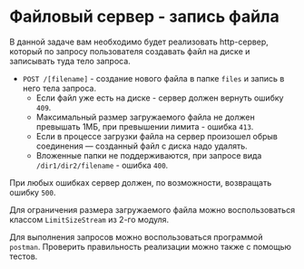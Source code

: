 # Файловый сервер - запись файла

В данной задаче вам необходимо будет реализовать http-сервер, который по запросу пользователя создавать файл на диске
и записывать туда тело запроса.

- `POST /[filename]` - создание нового файла в папке `files` и запись в него тела запроса.
    - Если файл уже есть на диске - сервер должен вернуть ошибку `409`.
    - Максимальный размер загружаемого файла не должен превышать 1МБ, при превышении лимита - ошибка `413`.
    - Если в процессе загрузки файла на сервер произошел обрыв соединения — созданный файл с диска надо удалять.
    - Вложенные папки не поддерживаются, при запросе вида `/dir1/dir2/filename` - ошибка `400`.
    
При любых ошибках сервер должен, по возможности, возвращать ошибку `500`.

Для ограничения размера загружаемого файла можно воспользоваться классом `LimitSizeStream` из 2-го модуля.

Для выполнения запросов можно воспользоваться программой `postman`. Проверить правильность реализации можно также с 
помощью тестов.
